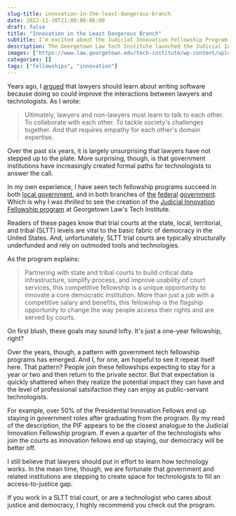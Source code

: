 ```yaml
---
slug-title: innovation-in-the-least-dangerous-branch
date: 2022-11-30T21:00:00-06:00
draft: false
title: "Innovation in the Least Dangerous Branch"
subtitle: I'm excited about the Judicial Innovation Fellowship Program 
description: The Georgetown Law Tech Institute launched the Judicial Innovation Fellowship program and I think it's wonderful!
images: ["https://www.law.georgetown.edu/tech-institute/wp-content/uploads/sites/42/2022/11/Judicial-Innovation-Fellowship-Logo-740x740.png"]
categories: []
tags: ["fellowships", "innovation"]
---
```


Years ago, I [argued](https://esq.io/2016/08/should-lawyers-learn-to-code/) that lawyers should learn about writing software because doing so could improve the interactions between lawyers and technologists. As I wrote:

> Ultimately, lawyers and non-lawyers must learn to talk to each other. To collaborate with each other. To tackle society's challenges together. And that requires empathy for each other's domain expertise.

Over the past six years, it is largely unsurprising that lawyers have not stepped up to the plate. More surprising, though, is that government institutions have increasingly created formal paths for technologists to answer the call.

In my own experience, I have seen tech fellowship programs succeed in both [local government](https://esq.io/2016/06/the-code-of-the-district-of-columbia-is-now-available-online/), and in both branches of [the](https://presidentialinnovationfellows.gov/) [federal](https://digitalcorps.gsa.gov) [government](https://www.techcongress.io/). Which is why I was _thrilled_ to see the creation of the [Judicial Innovation Fellowship program](https://www.law.georgetown.edu/tech-institute/programs/judicial-innovation/) at Georgetown Law's Tech Institute.

<!--more-->

Readers of these pages know that trial courts at the state, local, territorial, and tribal (SLTT) levels are vital to the basic fabric of democracy in the United States. And, unfortunately, SLTT trial courts are typically structurally underfunded and rely on outmoded tools and technologies.
 
As the program explains:

> Partnering with state and tribal courts to build critical data infrastructure, simplify process, and improve usability of court services, this competitive fellowship is a unique opportunity to innovate a core democratic institution. More than just a job with a competitive salary and benefits, this fellowship is the flagship opportunity to change the way people access their rights and are served by courts.

On first blush, these goals may sound lofty. It's just a one-year fellowship, right? 

Over the years, though, a pattern with government tech fellowship programs has emerged. And I, for one, am hopeful to see it repeat itself here. That pattern? People join these fellowships expecting to stay for a year or two and then return to the private sector. But that expectation is quickly shattered when they realize the potential impact they can have and the level of professional satsifaction they can enjoy as public-servant technologists.

For example, over 50% of the Presidential Innovation Fellows end up staying in government roles after graduating from the program. By my read of the description, the PIF appears to be the closest analogue to the Judicial Innovation Fellowship program. If even a quarter of the technologists who join the courts as innovation fellows end up staying, our democracy will be better off.

I still believe that lawyers should put in effort to learn how technology works. In the mean time, though, we are fortunate that government and related institutions are stepping to create space for technologists to fill an access-to-justice gap.

If you work in a SLTT trial court, or are a technologist who cares about justice and democracy, I highly recommend you check out the program.